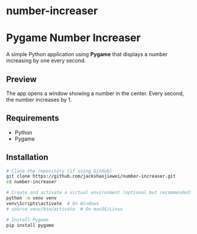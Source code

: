 # number-increaser
# Pygame Number Increaser

A simple Python application using **Pygame** that displays a number increasing by one every second.

## Preview

The app opens a window showing a number in the center. Every second, the number increases by 1.

## Requirements

- Python
- Pygame

## Installation

```bash
# Clone the repository (if using GitHub)
git clone https://github.com/jackshaojiewei/number-increaser.git
cd number-increaser

# Create and activate a virtual environment (optional but recommended)
python -m venv venv
venv\Scripts\activate  # On Windows
# source venv/bin/activate  # On macOS/Linux

# Install Pygame
pip install pygame

